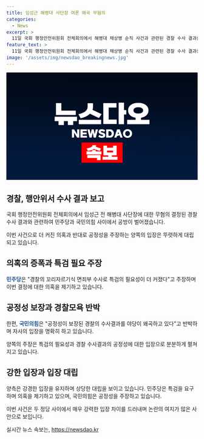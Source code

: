 ```yaml
---
title: 임성근 해병대 사단장 여론 왜곡 무혐의
categories:
  - News
excerpt: >
  11일 국회 행정안전위원회 전체회의에서 해병대 채상병 순직 사건과 관련된 경찰 수사 결과를 둘러싼 여야 간 갈등이 고조됐다. 더불어민주당은 특검 수사를 주장하며 적극적으로 해병대 관련 수사를 요구하는 반면, 국민의힘은 수사심의위 조직이 공정성을 보장한다며 여당을 비판했다. 이에 대한 논란은 계속될 전망이다.
feature_text: >
  11일 국회 행정안전위원회 전체회의에서 해병대 채상병 순직 사건과 관련된 경찰 수사 결과를 둘러싼 여야 간 갈등이 고조됐다. 더불어민주당은 특검 수사를 주장하며 적극적으로 해병대 관련 수사를 요구하는 반면, 국민의힘은 수사심의위 조직이 공정성을 보장한다며 여당을 비판했다. 이에 대한 논란은 계속될 전망이다.
image: '/assets/img/newsdao_breakingnews.jpg'
---
```


<p><img src="/assets/img/newsdao_breakingnews.jpg" alt="flaretime 속보" /></p>

<h2 data-ke-size="size26">경찰, 행안위서 수사 결과 보고</h2>

<p>국회 행정안전위원회 전체회의에서 임성근 전 해병대 사단장에 대한 무혐의 결정된 경찰 수사 결과와 관련하여 민주당과 국민의힘 사이에서 공방이 벌어졌습니다.</p>

<p data-ke-size="size16">이번 사건으로 더 커진 의혹과 반대로 공정성을 주장하는 양쪽의 입장은 뚜렷하게 대립되고 있습니다.</p>

<h2 data-ke-size="size26">의혹의 증폭과 특검 필요 주장</h2>

<p><b><span style="color: #1a5490;">민주당</span></b>은 "경찰의 꼬리자르기식 면죄부 수사로 특검의 필요성이 더 커졌다"고 주장하며 이번 결정에 대한 의혹을 제기하고 있습니다.</p>

<h2 data-ke-size="size26">공정성 보장과 경찰모욕 반박</h2>

<p>한편, <b><span style="color: #1a5490;">국민의힘</span></b>은 "공정성이 보장된 경찰의 수사결과를 야당이 왜곡하고 있다"고 반박하며 자사의 입장을 명확히 하고 있습니다.</p>

<p data-ke-size="size16">양쪽의 주장은 특검의 필요성과 경찰 수사결과의 공정성에 대한 입장으로 분분하게 펼쳐지고 있습니다.</p>

<h2 data-ke-size="size26">강한 입장과 입장 대립</h2>

<p>양측은 강경한 입장을 유지하며 상당한 대립을 보이고 있습니다. 민주당은 특검을 요구하며 의혹을 제기하고 있으며, 국민의힘은 공정성을 주장하고 있습니다.</p>

<p>이번 사건은 두 정당 사이에서 매우 강력한 입장 차이를 드러내며 논란의 여지가 많은 사안으로 보입니다.</p>
실시간 뉴스 속보는, <a href="https://newsdao.kr" rel="dofollow">https://newsdao.kr</a>


